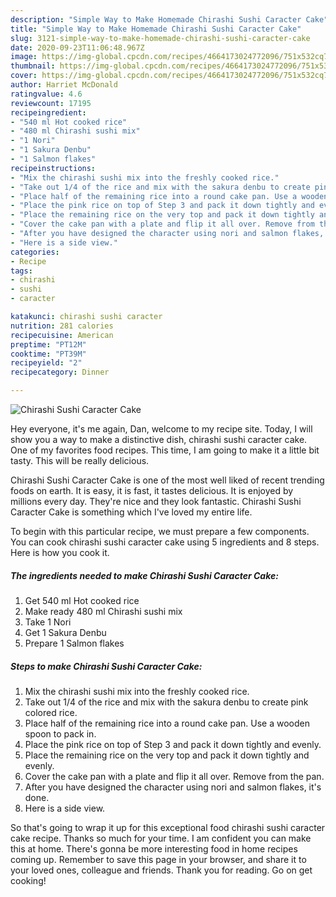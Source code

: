 ```yaml
---
description: "Simple Way to Make Homemade Chirashi Sushi Caracter Cake"
title: "Simple Way to Make Homemade Chirashi Sushi Caracter Cake"
slug: 3121-simple-way-to-make-homemade-chirashi-sushi-caracter-cake
date: 2020-09-23T11:06:48.967Z
image: https://img-global.cpcdn.com/recipes/4664173024772096/751x532cq70/chirashi-sushi-caracter-cake-recipe-main-photo.jpg
thumbnail: https://img-global.cpcdn.com/recipes/4664173024772096/751x532cq70/chirashi-sushi-caracter-cake-recipe-main-photo.jpg
cover: https://img-global.cpcdn.com/recipes/4664173024772096/751x532cq70/chirashi-sushi-caracter-cake-recipe-main-photo.jpg
author: Harriet McDonald
ratingvalue: 4.6
reviewcount: 17195
recipeingredient:
- "540 ml Hot cooked rice"
- "480 ml Chirashi sushi mix"
- "1 Nori"
- "1 Sakura Denbu"
- "1 Salmon flakes"
recipeinstructions:
- "Mix the chirashi sushi mix into the freshly cooked rice."
- "Take out 1/4 of the rice and mix with the sakura denbu to create pink colored rice."
- "Place half of the remaining rice into a round cake pan. Use a wooden spoon to pack in."
- "Place the pink rice on top of Step 3 and pack it down tightly and evenly."
- "Place the remaining rice on the very top and pack it down tightly and evenly."
- "Cover the cake pan with a plate and flip it all over. Remove from the pan."
- "After you have designed the character using nori and salmon flakes, it&#39;s done."
- "Here is a side view."
categories:
- Recipe
tags:
- chirashi
- sushi
- caracter

katakunci: chirashi sushi caracter 
nutrition: 281 calories
recipecuisine: American
preptime: "PT12M"
cooktime: "PT39M"
recipeyield: "2"
recipecategory: Dinner

---
```



![Chirashi Sushi Caracter Cake](https://img-global.cpcdn.com/recipes/4664173024772096/751x532cq70/chirashi-sushi-caracter-cake-recipe-main-photo.jpg)

Hey everyone, it's me again, Dan, welcome to my recipe site. Today, I will show you a way to make a distinctive dish, chirashi sushi caracter cake. One of my favorites food recipes. This time, I am going to make it a little bit tasty. This will be really delicious.

Chirashi Sushi Caracter Cake is one of the most well liked of recent trending foods on earth. It is easy, it is fast, it tastes delicious. It is enjoyed by millions every day. They're nice and they look fantastic. Chirashi Sushi Caracter Cake is something which I've loved my entire life.




To begin with this particular recipe, we must prepare a few components. You can cook chirashi sushi caracter cake using 5 ingredients and 8 steps. Here is how you cook it.

<!--inarticleads1-->

##### The ingredients needed to make Chirashi Sushi Caracter Cake:

1. Get 540 ml Hot cooked rice
1. Make ready 480 ml Chirashi sushi mix
1. Take 1 Nori
1. Get 1 Sakura Denbu
1. Prepare 1 Salmon flakes




<!--inarticleads2-->

##### Steps to make Chirashi Sushi Caracter Cake:

1. Mix the chirashi sushi mix into the freshly cooked rice.
1. Take out 1/4 of the rice and mix with the sakura denbu to create pink colored rice.
1. Place half of the remaining rice into a round cake pan. Use a wooden spoon to pack in.
1. Place the pink rice on top of Step 3 and pack it down tightly and evenly.
1. Place the remaining rice on the very top and pack it down tightly and evenly.
1. Cover the cake pan with a plate and flip it all over. Remove from the pan.
1. After you have designed the character using nori and salmon flakes, it&#39;s done.
1. Here is a side view.




So that's going to wrap it up for this exceptional food chirashi sushi caracter cake recipe. Thanks so much for your time. I am confident you can make this at home. There's gonna be more interesting food in home recipes coming up. Remember to save this page in your browser, and share it to your loved ones, colleague and friends. Thank you for reading. Go on get cooking!
